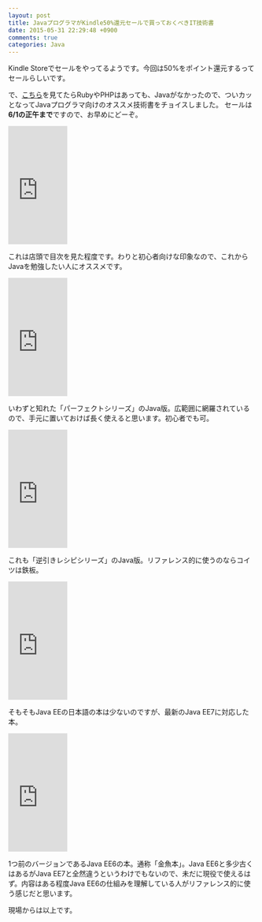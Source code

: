 ```yaml
---
layout: post
title: JavaプログラマがKindle50%還元セールで買っておくべきIT技術書
date: 2015-05-31 22:29:48 +0900
comments: true
categories: Java
---
```


Kindle Storeでセールをやってるようです。今回は50%をポイント還元するってセールらしいです。

で、[こちら](http://www.kinleit.link/web/post-4954#Web-2)を見てたらRubyやPHPはあっても、Javaがなかったので、ついカッとなってJavaプログラマ向けのオススメ技術書をチョイスしました。
セールは**6/1の正午まで**ですので、お早めにどーぞ。

<iframe src="http://rcm-fe.amazon-adsystem.com/e/cm?lt1=_blank&bc1=000000&IS2=1&bg1=FFFFFF&fc1=000000&lc1=0000FF&t=zephiransas-22&o=9&p=8&l=as4&m=amazon&f=ifr&ref=ss_til&asins=B00MIM1KFC" style="width:120px;height:240px;" scrolling="no" marginwidth="0" marginheight="0" frameborder="0"></iframe>

これは店頭で目次を見た程度です。わりと初心者向けな印象なので、これからJavaを勉強したい人にオススメです。

<iframe src="http://rcm-fe.amazon-adsystem.com/e/cm?lt1=_blank&bc1=000000&IS2=1&bg1=FFFFFF&fc1=000000&lc1=0000FF&t=zephiransas-22&o=9&p=8&l=as4&m=amazon&f=ifr&ref=ss_til&asins=B00V2WMQNE" style="width:120px;height:240px;" scrolling="no" marginwidth="0" marginheight="0" frameborder="0"></iframe>

いわずと知れた「パーフェクトシリーズ」のJava版。広範囲に網羅されているので、手元に置いておけば長く使えると思います。初心者でも可。

<iframe src="http://rcm-fe.amazon-adsystem.com/e/cm?lt1=_blank&bc1=000000&IS2=1&bg1=FFFFFF&fc1=000000&lc1=0000FF&t=zephiransas-22&o=9&p=8&l=as4&m=amazon&f=ifr&ref=ss_til&asins=B00JS1EHH4" style="width:120px;height:240px;" scrolling="no" marginwidth="0" marginheight="0" frameborder="0"></iframe>

これも「逆引きレシピシリーズ」のJava版。リファレンス的に使うのならコイツは鉄板。

<iframe src="http://rcm-fe.amazon-adsystem.com/e/cm?lt1=_blank&bc1=000000&IS2=1&bg1=FFFFFF&fc1=000000&lc1=0000FF&t=zephiransas-22&o=9&p=8&l=as4&m=amazon&f=ifr&ref=ss_til&asins=B00XTOSYIY" style="width:120px;height:240px;" scrolling="no" marginwidth="0" marginheight="0" frameborder="0"></iframe>

そもそもJava EEの日本語の本は少ないのですが、最新のJava EE7に対応した本。

<iframe src="http://rcm-fe.amazon-adsystem.com/e/cm?lt1=_blank&bc1=000000&IS2=1&bg1=FFFFFF&fc1=000000&lc1=0000FF&t=zephiransas-22&o=9&p=8&l=as4&m=amazon&f=ifr&ref=ss_til&asins=B0088L9I4W" style="width:120px;height:240px;" scrolling="no" marginwidth="0" marginheight="0" frameborder="0"></iframe>

1つ前のバージョンであるJava EE6の本。通称「金魚本」。Java EE6と多少古くはあるがJava EE7と全然違うというわけでもないので、未だに現役で使えるはず。内容はある程度Java EE6の仕組みを理解している人がリファレンス的に使う感じだと思います。

現場からは以上です。
